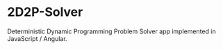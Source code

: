 # 2D2P-Solver
Deterministic Dynamic Programming Problem Solver app implemented in JavaScript / Angular.

